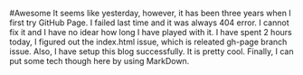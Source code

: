 #Awesome
It seems like yesterday, however, it has been three years when I first try GitHub Page. I failed last time and it was always 404 error. I cannot fix it and I have no idear how long I have played with it.
I have spent 2 hours today, I figured out the index.html issue, which is releated gh-page branch issue. Also, I have setup this blog successfully. It is pretty cool.
Finally, I can put some tech though here by using MarkDown.

